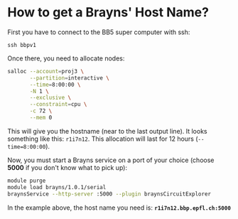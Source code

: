 # How to get a Brayns' Host Name?

First you have to connect to the BB5 super computer with ssh:
```
ssh bbpv1
```

Once there, you need to allocate nodes:
```bash
salloc --account=proj3 \
       --partition=interactive \
       --time=8:00:00 \
       -N 1 \
       --exclusive \
       --constraint=cpu \
       -c 72 \
       --mem 0
```
This will give you the hostname (near to the last output line). It looks something like this: `r1i7n12`. This allocation will last for 12 hours (`--time=8:00:00`).

Now, you must start a Brayns service on a port of your choice (choose __5000__ if you don't know what to pick up):
```bash
module purge
module load brayns/1.0.1/serial
braynsService --http-server :5000 --plugin braynsCircuitExplorer
```

In the example above, the host name you need is:
__`r1i7n12.bbp.epfl.ch:5000`__
